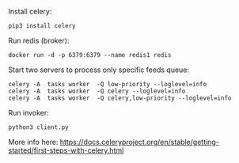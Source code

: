 Install celery:
```
pip3 install celery

```

Run redis (broker):

```
docker run -d -p 6379:6379 --name redis1 redis
```


Start two servers to process only specific feeds queue:

```
celery -A  tasks worker  -Q low-priority --loglevel=info
celery -A  tasks worker  -Q celery --loglevel=info
celery -A  tasks worker  -Q celery,low-priority --loglevel=info
```


Run invoker:

```
python3 client.py
```


More info here:
https://docs.celeryproject.org/en/stable/getting-started/first-steps-with-celery.html